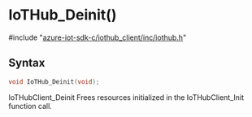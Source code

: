 # IoTHub_Deinit()

\#include "[azure-iot-sdk-c/iothub_client/inc/iothub.h](../iot-c-ref-iothub-h.md)"  

## Syntax

```C
void IoTHub_Deinit(void);
```

IoTHubClient_Deinit Frees resources initialized in the IoTHubClient_Init function call.

